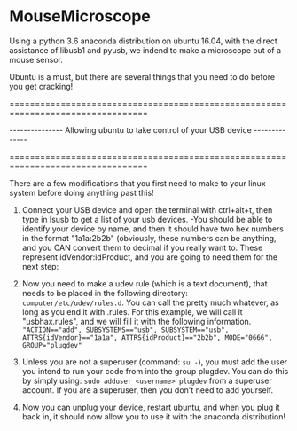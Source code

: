 # MouseMicroscope
Using a python 3.6 anaconda distribution on ubuntu 16.04, with the direct assistance of libusb1 and pyusb, we indend to make a microscope out of a mouse sensor. 

Ubuntu is a must, but there are several things that you need to do before you get cracking!

=================================================================================

--------------- Allowing ubuntu to take control of your USB device --------------

=================================================================================

There are a few modifications that you first need to make to your linux system before doing anything past this!

1. Connect your USB device and open the terminal with ctrl+alt+t, then type in lsusb to get a list of your usb devices. 
-You should be able to identify your device by name, and then it should have two hex numbers in the format "1a1a:2b2b" (obviously, these numbers can be anything, and you CAN convert them to decimal if you really want to. These represent idVendor:idProduct, and you are going to need them for the next step:

2. Now you need to make a udev rule (which is a text document), that needs to be placed in the following directory: `computer/etc/udev/rules.d`. You can call the pretty much whatever, as long as you end it with .rules. For this example, we will call it "usbhax.rules", and we will fill it with the following information.
`"ACTION=="add", SUBSYSTEMS=="usb", SUBSYSTEM=="usb", ATTRS{idVendor}=="1a1a", ATTRS{idProduct}=="2b2b", MODE="0666", GROUP="plugdev"`

3. Unless you are not a superuser (command: `su -`), you must add the user you intend to run your code from into the group plugdev. You can do this by simply using: `sudo adduser <username> plugdev` from a superuser account. If you are a superuser, then you don't need to add yourself.

4. Now you can unplug your device, restart ubuntu, and when you plug it back in, it should now allow you to use it with the anaconda distribution!
